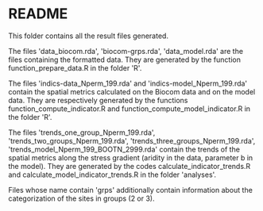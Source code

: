 # README

This folder contains all the result files generated. 

The files 'data_biocom.rda', 'biocom-grps.rda', 'data_model.rda' are the files containing the formatted data. They are generated by the function function_prepare_data.R in the folder 'R'. 

The files 'indics-data_Nperm_199.rda' and 'indics-model_Nperm_199.rda' contain the spatial metrics calculated on the Biocom data and on the model data. They are respectively generated by the functions function_compute_indicator.R and function_compute_model_indicator.R in the folder 'R'.

The files 'trends_one_group_Nperm_199.rda', 'trends_two_groups_Nperm_199.rda', 'trends_three_groups_Nperm_199.rda', 'trends_model_Nperm_199_BOOTN_2999.rda' contain the trends of the spatial metrics along the stress gradient (aridity in the data, parameter b in the model). They are generated by the codes calculate_indicator_trends.R and calculate_model_indicator_trends.R in the folder 'analyses'. 

Files whose name contain 'grps' additionally contain information about the categorization of the sites in groups (2 or 3). 


